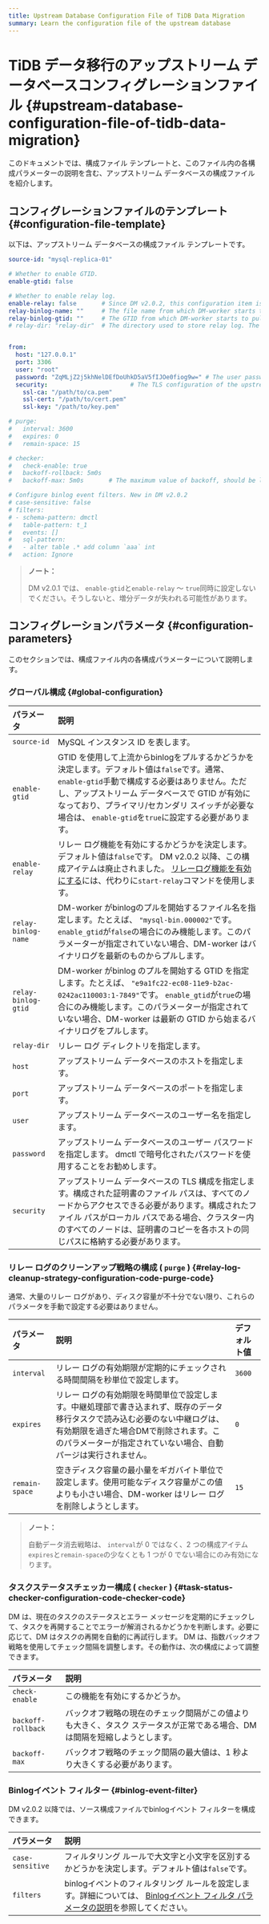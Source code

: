 ```yaml
---
title: Upstream Database Configuration File of TiDB Data Migration
summary: Learn the configuration file of the upstream database
---
```


# TiDB データ移行のアップストリーム データベースコンフィグレーションファイル {#upstream-database-configuration-file-of-tidb-data-migration}

このドキュメントでは、構成ファイル テンプレートと、このファイル内の各構成パラメーターの説明を含む、アップストリーム データベースの構成ファイルを紹介します。

## コンフィグレーションファイルのテンプレート {#configuration-file-template}

以下は、アップストリーム データベースの構成ファイル テンプレートです。

```yaml
source-id: "mysql-replica-01"

# Whether to enable GTID.
enable-gtid: false

# Whether to enable relay log.
enable-relay: false       # Since DM v2.0.2, this configuration item is deprecated. To enable the relay log feature, use the `start-relay` command instead.
relay-binlog-name: ""     # The file name from which DM-worker starts to pull the binlog.
relay-binlog-gtid: ""     # The GTID from which DM-worker starts to pull the binlog.
# relay-dir: "relay-dir"  # The directory used to store relay log. The default value is "relay-dir". This configuration item is marked as deprecated since v6.1 and replaced by a parameter of the same name in the dm-worker configuration.


from:
  host: "127.0.0.1"
  port: 3306
  user: "root"
  password: "ZqMLjZ2j5khNelDEfDoUhkD5aV5fIJOe0fiog9w=" # The user password of the upstream database. It is recommended to use the password encrypted with dmctl.
  security:                       # The TLS configuration of the upstream database
    ssl-ca: "/path/to/ca.pem"
    ssl-cert: "/path/to/cert.pem"
    ssl-key: "/path/to/key.pem"

# purge:
#   interval: 3600
#   expires: 0
#   remain-space: 15

# checker:
#   check-enable: true
#   backoff-rollback: 5m0s
#   backoff-max: 5m0s       # The maximum value of backoff, should be larger than 1s

# Configure binlog event filters. New in DM v2.0.2
# case-sensitive: false
# filters:
# - schema-pattern: dmctl
#   table-pattern: t_1
#   events: []
#   sql-pattern:
#   - alter table .* add column `aaa` int
#   action: Ignore
```

> **ノート：**
>
> DM v2.0.1 では、 `enable-gtid`と`enable-relay` ～ `true`同時に設定しないでください。そうしないと、増分データが失われる可能性があります。

## コンフィグレーションパラメータ {#configuration-parameters}

このセクションでは、構成ファイル内の各構成パラメーターについて説明します。

### グローバル構成 {#global-configuration}

| パラメータ               | 説明                                                                                                                                                                                         |
| :------------------ | :----------------------------------------------------------------------------------------------------------------------------------------------------------------------------------------- |
| `source-id`         | MySQL インスタンス ID を表します。                                                                                                                                                                     |
| `enable-gtid`       | GTID を使用して上流からbinlogをプルするかどうかを決定します。デフォルト値は`false`です。通常、 `enable-gtid`手動で構成する必要はありません。ただし、アップストリーム データベースで GTID が有効になっており、プライマリ/セカンダリ スイッチが必要な場合は、 `enable-gtid`を`true`に設定する必要があります。       |
| `enable-relay`      | リレー ログ機能を有効にするかどうかを決定します。デフォルト値は`false`です。 DM v2.0.2 以降、この構成アイテムは廃止されました。 [リレーログ機能を有効にする](/dm/relay-log.md#start-and-stop-the-relay-log-feature)には、代わりに`start-relay`コマンドを使用します。            |
| `relay-binlog-name` | DM-worker がbinlogのプルを開始するファイル名を指定します。たとえば、 `"mysql-bin.000002"`です。 `enable_gtid`が`false`の場合にのみ機能します。このパラメーターが指定されていない場合、DM-worker はバイナリログを最新のものからプルします。                                    |
| `relay-binlog-gtid` | DM-worker がbinlog のプルを開始する GTID を指定します。たとえば、 `"e9a1fc22-ec08-11e9-b2ac-0242ac110003:1-7849"`です。 `enable_gtid`が`true`の場合にのみ機能します。このパラメーターが指定されていない場合、DM-worker は最新の GTID から始まるバイナリログをプルします。 |
| `relay-dir`         | リレー ログ ディレクトリを指定します。                                                                                                                                                                       |
| `host`              | アップストリーム データベースのホストを指定します。                                                                                                                                                                 |
| `port`              | アップストリーム データベースのポートを指定します。                                                                                                                                                                 |
| `user`              | アップストリーム データベースのユーザー名を指定します。                                                                                                                                                               |
| `password`          | アップストリーム データベースのユーザー パスワードを指定します。 dmctl で暗号化されたパスワードを使用することをお勧めします。                                                                                                                        |
| `security`          | アップストリーム データベースの TLS 構成を指定します。構成された証明書のファイル パスは、すべてのノードからアクセスできる必要があります。構成されたファイル パスがローカル パスである場合、クラスター内のすべてのノードは、証明書のコピーを各ホストの同じパスに格納する必要があります。                                           |

### リレー ログのクリーンアップ戦略の構成 ( <code>purge</code> ) {#relay-log-cleanup-strategy-configuration-code-purge-code}

通常、大量のリレー ログがあり、ディスク容量が不十分でない限り、これらのパラメータを手動で設定する必要はありません。

| パラメータ          | 説明                                                                                                                    | デフォルト値 |
| :------------- | :-------------------------------------------------------------------------------------------------------------------- | :----- |
| `interval`     | リレー ログの有効期限が定期的にチェックされる時間間隔を秒単位で設定します。                                                                                | `3600` |
| `expires`      | リレー ログの有効期限を時間単位で設定します。中継処理部で書き込まれず、既存のデータ移行タスクで読み込む必要のない中継ログは、有効期限を過ぎた場合DMで削除されます。このパラメーターが指定されていない場合、自動パージは実行されません。 | `0`    |
| `remain-space` | 空きディスク容量の最小量をギガバイト単位で設定します。使用可能なディスク容量がこの値よりも小さい場合、DM-worker はリレー ログを削除しようとします。                                       | `15`   |

> **ノート：**
>
> 自動データ消去戦略は、 `interval`が 0 ではなく、2 つの構成アイテム`expires`と`remain-space`の少なくとも 1 つが 0 でない場合にのみ有効になります。

### タスクステータスチェッカー構成 ( <code>checker</code> ) {#task-status-checker-configuration-code-checker-code}

DM は、現在のタスクのステータスとエラー メッセージを定期的にチェックして、タスクを再開することでエラーが解消されるかどうかを判断します。必要に応じて、DM はタスクの再開を自動的に再試行します。 DM は、指数バックオフ戦略を使用してチェック間隔を調整します。その動作は、次の構成によって調整できます。

| パラメータ              | 説明                                                              |
| :----------------- | :-------------------------------------------------------------- |
| `check-enable`     | この機能を有効にするかどうか。                                                 |
| `backoff-rollback` | バックオフ戦略の現在のチェック間隔がこの値よりも大きく、タスク ステータスが正常である場合、DM は間隔を短縮しようとします。 |
| `backoff-max`      | バックオフ戦略のチェック間隔の最大値は、1 秒より大きくする必要があります。                          |

### Binlogイベント フィルター {#binlog-event-filter}

DM v2.0.2 以降では、ソース構成ファイルでbinlogイベント フィルターを構成できます。

| パラメータ            | 説明                                                                                                                               |
| :--------------- | :------------------------------------------------------------------------------------------------------------------------------- |
| `case-sensitive` | フィルタリング ルールで大文字と小文字を区別するかどうかを決定します。デフォルト値は`false`です。                                                                             |
| `filters`        | binlogイベントのフィルタリング ルールを設定します。詳細については、 [Binlogイベント フィルタ パラメータの説明](/dm/dm-binlog-event-filter.md#parameter-descriptions)を参照してください。 |
